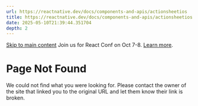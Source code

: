 ```yaml
---
url: https://reactnative.dev/docs/components-and-apis/actionsheetios
title: https://reactnative.dev/docs/components-and-apis/actionsheetios
date: 2025-05-10T21:39:44.351704
depth: 2
---
```


[Skip to main content](https://reactnative.dev/docs/components-and-apis/actionsheetios#__docusaurus_skipToContent_fallback)
Join us for React Conf on Oct 7-8. [Learn more](https://conf.react.dev).
# Page Not Found
We could not find what you were looking for.
Please contact the owner of the site that linked you to the original URL and let them know their link is broken.

